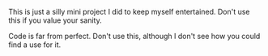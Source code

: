 This is just a silly mini project I did to keep myself entertained. Don't use this if you value your sanity.

Code is far from perfect. Don't use this, although I don't see how you could find a use for it.